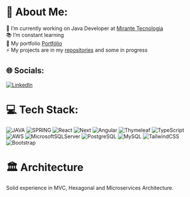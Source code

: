 # 💫 About Me:
🔭 I’m currently working on Java Developer at <a href=https://www.mirante.net.br/>Mirante Tecnologia</a> <br>📚 I’m constant learning<br>💬 My portfolio <a href=https://allyson-sousa.github.io/>Portfólio</a><br>⚡ My projects are in my [repositories](https://github.com/allyson-sousa?tab=repositories) and some in progress


## 🌐 Socials:
[![LinkedIn](https://img.shields.io/badge/LinkedIn-%230077B5.svg?logo=linkedin&logoColor=white)](https://linkedin.com/in/allyson-sousa53) 

# 💻 Tech Stack:
![JAVA](https://img.shields.io/badge/-JAVA-critical)
![SPRING](https://img.shields.io/badge/-Spring-sucess)
![React](https://img.shields.io/badge/React-%2320232a.svg?style=flat-square&logo=react&logoColor=%2361DAFB)
![Next](https://img.shields.io/badge/Next-black?style=flat-square&logo=next.js&logoColor=white)
![Angular](https://img.shields.io/badge/Angular-DD0031?style=flat-square&logo=angular&logoColor=white)
![Thymeleaf](https://img.shields.io/badge/Thymeleaf-005F0F?style=flat-square&logo=thymeleaf&logoColor=white)
![TypeScript](https://img.shields.io/badge/TypeScript-%23007ACC.svg?style=flat-square&logo=typescript&logoColor=white)
![AWS](https://img.shields.io/badge/AWS-%23FF9900.svg?style=flat-square&logo=amazon-aws&logoColor=white)
![MicrosoftSQLServer](https://img.shields.io/badge/Microsoft%20SQL%20Server-CC2927?style=flat-square&logo=microsoft%20sql%20server&logoColor=white)
![PostgreSQL](https://img.shields.io/badge/PostgreSQL-%23316192.svg?style=flat-square&logo=postgresql&logoColor=white)
![MySQL](https://img.shields.io/badge/MySQL-%2300f.svg?style=flat-square&logo=mysql&logoColor=white)
![TailwindCSS](https://img.shields.io/badge/Tailwindcss-%2338B2AC.svg?style=flat-square&logo=tailwind-css&logoColor=white)
![Bootstrap](https://img.shields.io/badge/Bootstrap-%23563D7C.svg?style=flat-square&logo=bootstrap&logoColor=white)

# 🏛️ Architecture
Solid experience in MVC, Hexagonal and Microservices Architecture.
